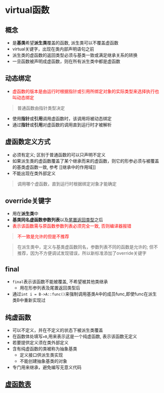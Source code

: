 # virtual函数

## 概念

- 是**基类**希望**派生类**覆盖的函数, 派生类可以不覆盖虚函数
- virtual关键字，出现在类内部声明语句之前
- 派生类的虚函数的返回类型必须与基类一致或满足继承关系的转换
- 一旦函数被声明成虚函数，则在所有派生类中都是虚函数

## 动态绑定

- <font color="red">虚函数的版本是由运行时根据指针或引用所绑定对象的实际类型来选择执行也叫动态绑定</font>

> 普通函数由指针类型决定

- 使用**指针**或**引用**调用虚函数时，该调用将被动态绑定
- 通过**指针**或**引用**对虚函数的调用直到运行时才被解析

## 虚函数定义方式

- 必须有定义; 区别于普通函数的可以只声明不定义
- 如果派生类的虚函数覆盖了某个继承而来的虚函数，则它的形参必须与被覆盖的基类虚函数一致, 参考 [[继承中的作用域]]
- 不能出现在类外部定义

> 调用哪个虚函数，直到运行时根据绑定对象才能确定

## override关键字

- 用在**派生类**中
- **基类同名虚函数参数列表**以及[尾置返回类型](c++_funtion_return_type.md#尾置返回类型)之后
- <font color="red">表示该函数需与原函数参数列表必须完全一致, 否则编译器报错</font>

> <font color="red">不一致是允许的但是不推荐</font>

> 在派生类中，定义与基类虚函数同名，参数列表不同的函数是允许的; 但不推荐，因为不方便调试发现错误，所以新标准添加了override关键字

## final  
- `final`表示该函数不能被覆盖, 不希望被其他类继承
  - 用在形参列表及尾置返回类型后
- 通过`int i = B->A::func()`来强制调用基类A中的成员func,即使func在派生类B中重新实现过

## 纯虚函数

- 可以不定义，并在不定义的状态下被派生类覆盖
- 在函数体处填写`=0`,用来表示这是一个纯虚函数, 表示该函数无定义
- 若要提供定义须在类外部定义
- 含有纯虚函数的类被称为抽象基类
  - 定义接口供派生类实现
  - 不能创建抽象基类的对象
- 专门用来继承，避免编写无意义代码

## [虚函数表](c++_Virtual_Function_Vtable.md)